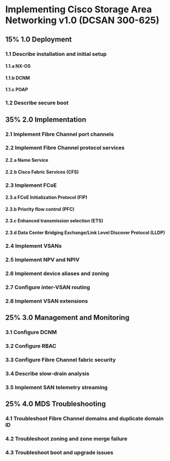 # Implementing Cisco Storage Area Networking v1.0 (DCSAN 300-625)
## 15% 1.0 Deployment
### 1.1 Describe installation and initial setup
#### 1.1.a NX-OS
#### 1.1.b DCNM
#### 1.1.c POAP
### 1.2 Describe secure boot
## 35% 2.0 Implementation
### 2.1 Implement Fibre Channel port channels
### 2.2 Implement Fibre Channel protocol services
#### 2.2.a Name Service
#### 2.2.b Cisco Fabric Services (CFS)
### 2.3 Implement FCoE
#### 2.3.a FCoE Initialization Protocol (FIP)
#### 2.3.b Priority flow control (PFC)
#### 2.3.c Enhanced transmission selection (ETS)
#### 2.3.d Data Center Bridging Exchange/Link Level Discover Protocol (LLDP)
### 2.4 Implement VSANs
### 2.5 Implement NPV and NPIV
### 2.6 Implement device aliases and zoning
### 2.7 Configure inter-VSAN routing
### 2.8 Implement VSAN extensions
## 25% 3.0 Management and Monitoring
### 3.1 Configure DCNM
### 3.2 Configure RBAC
### 3.3 Configure Fibre Channel fabric security
### 3.4 Describe slow-drain analysis
### 3.5 Implement SAN telemetry streaming
## 25% 4.0 MDS Troubleshooting
### 4.1 Troubleshoot Fibre Channel domains and duplicate domain ID
### 4.2 Troubleshoot zoning and zone merge failure
### 4.3 Troubleshoot boot and upgrade issues

